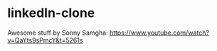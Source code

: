 # linkedIn-clone

Awesome stuff by Sonny Samgha:
https://www.youtube.com/watch?v=QaYts9sPmcY&t=5261s
